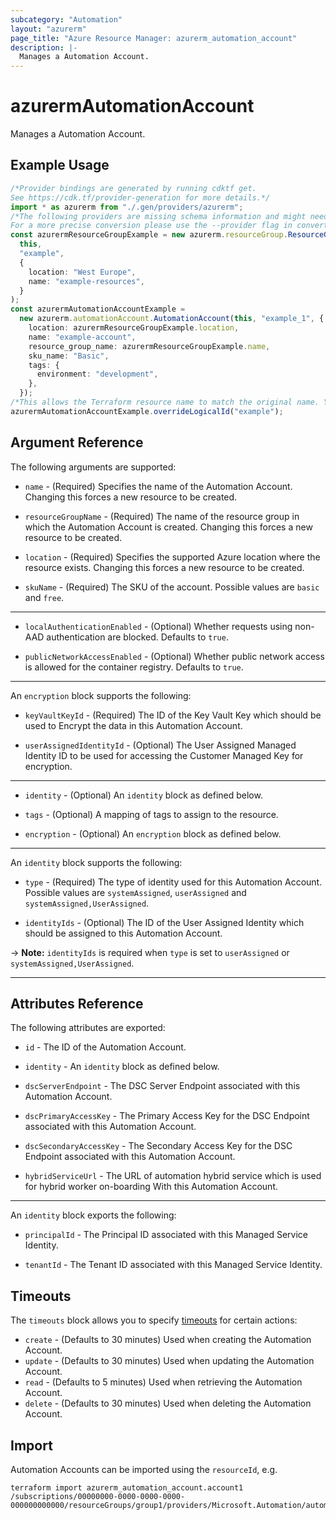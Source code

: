 ```yaml
---
subcategory: "Automation"
layout: "azurerm"
page_title: "Azure Resource Manager: azurerm_automation_account"
description: |-
  Manages a Automation Account.
---
```


# azurermAutomationAccount

Manages a Automation Account.

## Example Usage

```typescript
/*Provider bindings are generated by running cdktf get.
See https://cdk.tf/provider-generation for more details.*/
import * as azurerm from "./.gen/providers/azurerm";
/*The following providers are missing schema information and might need manual adjustments to synthesize correctly: azurerm.
For a more precise conversion please use the --provider flag in convert.*/
const azurermResourceGroupExample = new azurerm.resourceGroup.ResourceGroup(
  this,
  "example",
  {
    location: "West Europe",
    name: "example-resources",
  }
);
const azurermAutomationAccountExample =
  new azurerm.automationAccount.AutomationAccount(this, "example_1", {
    location: azurermResourceGroupExample.location,
    name: "example-account",
    resource_group_name: azurermResourceGroupExample.name,
    sku_name: "Basic",
    tags: {
      environment: "development",
    },
  });
/*This allows the Terraform resource name to match the original name. You can remove the call if you don't need them to match.*/
azurermAutomationAccountExample.overrideLogicalId("example");

```

## Argument Reference

The following arguments are supported:

*   `name` - (Required) Specifies the name of the Automation Account. Changing this forces a new resource to be created.

*   `resourceGroupName` - (Required) The name of the resource group in which the Automation Account is created. Changing this forces a new resource to be created.

*   `location` - (Required) Specifies the supported Azure location where the resource exists. Changing this forces a new resource to be created.

*   `skuName` - (Required) The SKU of the account. Possible values are `basic` and `free`.

***

*   `localAuthenticationEnabled` - (Optional) Whether requests using non-AAD authentication are blocked. Defaults to `true`.

*   `publicNetworkAccessEnabled` - (Optional) Whether public network access is allowed for the container registry. Defaults to `true`.

***

An `encryption` block supports the following:

*   `keyVaultKeyId` - (Required) The ID of the Key Vault Key which should be used to Encrypt the data in this Automation Account.

*   `userAssignedIdentityId` - (Optional) The User Assigned Managed Identity ID to be used for accessing the Customer Managed Key for encryption.

***

*   `identity` - (Optional) An `identity` block as defined below.

*   `tags` - (Optional) A mapping of tags to assign to the resource.

*   `encryption` - (Optional) An `encryption` block as defined below.

***

An `identity` block supports the following:

*   `type` - (Required) The type of identity used for this Automation Account. Possible values are `systemAssigned`, `userAssigned` and `systemAssigned,UserAssigned`.

*   `identityIds` - (Optional) The ID of the User Assigned Identity which should be assigned to this Automation Account.

\-> **Note:** `identityIds` is required when `type` is set to `userAssigned` or `systemAssigned,UserAssigned`.

***

## Attributes Reference

The following attributes are exported:

*   `id` - The ID of the Automation Account.

*   `identity` - An `identity` block as defined below.

*   `dscServerEndpoint` - The DSC Server Endpoint associated with this Automation Account.

*   `dscPrimaryAccessKey` - The Primary Access Key for the DSC Endpoint associated with this Automation Account.

*   `dscSecondaryAccessKey` - The Secondary Access Key for the DSC Endpoint associated with this Automation Account.

*   `hybridServiceUrl` - The URL of automation hybrid service which is used for hybrid worker on-boarding With this Automation Account.

***

An `identity` block exports the following:

*   `principalId` - The Principal ID associated with this Managed Service Identity.

*   `tenantId` - The Tenant ID associated with this Managed Service Identity.

## Timeouts

The `timeouts` block allows you to specify [timeouts](https://www.terraform.io/language/resources/syntax#operation-timeouts) for certain actions:

* `create` - (Defaults to 30 minutes) Used when creating the Automation Account.
* `update` - (Defaults to 30 minutes) Used when updating the Automation Account.
* `read` - (Defaults to 5 minutes) Used when retrieving the Automation Account.
* `delete` - (Defaults to 30 minutes) Used when deleting the Automation Account.

## Import

Automation Accounts can be imported using the `resourceId`, e.g.

```console
terraform import azurerm_automation_account.account1 /subscriptions/00000000-0000-0000-0000-000000000000/resourceGroups/group1/providers/Microsoft.Automation/automationAccounts/account1
```
